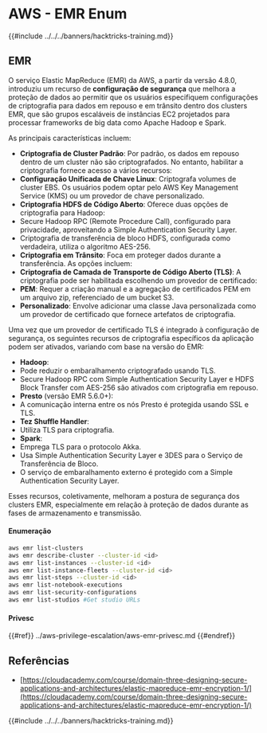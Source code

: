 # AWS - EMR Enum

{{#include ../../../banners/hacktricks-training.md}}

## EMR

O serviço Elastic MapReduce (EMR) da AWS, a partir da versão 4.8.0, introduziu um recurso de **configuração de segurança** que melhora a proteção de dados ao permitir que os usuários especifiquem configurações de criptografia para dados em repouso e em trânsito dentro dos clusters EMR, que são grupos escaláveis de instâncias EC2 projetados para processar frameworks de big data como Apache Hadoop e Spark.

As principais características incluem:

- **Criptografia de Cluster Padrão**: Por padrão, os dados em repouso dentro de um cluster não são criptografados. No entanto, habilitar a criptografia fornece acesso a vários recursos:
- **Configuração Unificada de Chave Linux**: Criptografa volumes de cluster EBS. Os usuários podem optar pelo AWS Key Management Service (KMS) ou um provedor de chave personalizado.
- **Criptografia HDFS de Código Aberto**: Oferece duas opções de criptografia para Hadoop:
- Secure Hadoop RPC (Remote Procedure Call), configurado para privacidade, aproveitando a Simple Authentication Security Layer.
- Criptografia de transferência de bloco HDFS, configurada como verdadeira, utiliza o algoritmo AES-256.
- **Criptografia em Trânsito**: Foca em proteger dados durante a transferência. As opções incluem:
- **Criptografia de Camada de Transporte de Código Aberto (TLS)**: A criptografia pode ser habilitada escolhendo um provedor de certificado:
- **PEM**: Requer a criação manual e a agregação de certificados PEM em um arquivo zip, referenciado de um bucket S3.
- **Personalizado**: Envolve adicionar uma classe Java personalizada como um provedor de certificado que fornece artefatos de criptografia.

Uma vez que um provedor de certificado TLS é integrado à configuração de segurança, os seguintes recursos de criptografia específicos da aplicação podem ser ativados, variando com base na versão do EMR:

- **Hadoop**:
- Pode reduzir o embaralhamento criptografado usando TLS.
- Secure Hadoop RPC com Simple Authentication Security Layer e HDFS Block Transfer com AES-256 são ativados com criptografia em repouso.
- **Presto** (versão EMR 5.6.0+):
- A comunicação interna entre os nós Presto é protegida usando SSL e TLS.
- **Tez Shuffle Handler**:
- Utiliza TLS para criptografia.
- **Spark**:
- Emprega TLS para o protocolo Akka.
- Usa Simple Authentication Security Layer e 3DES para o Serviço de Transferência de Bloco.
- O serviço de embaralhamento externo é protegido com a Simple Authentication Security Layer.

Esses recursos, coletivamente, melhoram a postura de segurança dos clusters EMR, especialmente em relação à proteção de dados durante as fases de armazenamento e transmissão.

#### Enumeração
```bash
aws emr list-clusters
aws emr describe-cluster --cluster-id <id>
aws emr list-instances --cluster-id <id>
aws emr list-instance-fleets --cluster-id <id>
aws emr list-steps --cluster-id <id>
aws emr list-notebook-executions
aws emr list-security-configurations
aws emr list-studios #Get studio URLs
```
#### Privesc

{{#ref}}
../aws-privilege-escalation/aws-emr-privesc.md
{{#endref}}

## Referências

- [https://cloudacademy.com/course/domain-three-designing-secure-applications-and-architectures/elastic-mapreduce-emr-encryption-1/](https://cloudacademy.com/course/domain-three-designing-secure-applications-and-architectures/elastic-mapreduce-emr-encryption-1/)

{{#include ../../../banners/hacktricks-training.md}}
